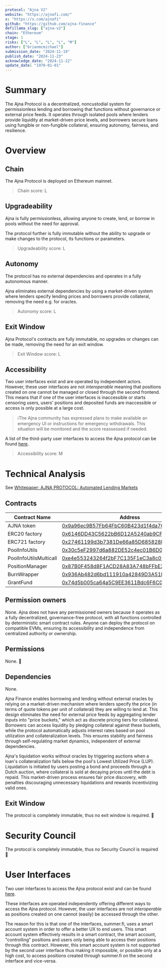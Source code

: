 ```yaml
---
protocol: "Ajna V2"
website: "https://ajnafi.com/"
x: "https://x.com/ajnafi"
github: "https://github.com/ajna-finance"
defillama_slug: ["ajna-v2"]
chain: "Ethereum"
stage: 1
risks: ["L", "L", "L", "L", "M"]
author: ["brianmcmichael"]
submission_date: "2024-11-19"
publish_date: "2024-11-23"
acknowledge_date: "2024-11-22"
update_date: "1970-01-01"
---
```


# Summary

The Ajna Protocol is a decentralized, noncustodial system for permissionless lending and borrowing that functions without governance or external price feeds. It operates through isolated pools where lenders provide liquidity at market-driven price levels, and borrowers secure loans using fungible or non-fungible collateral, ensuring autonomy, fairness, and resilience.

# Overview

## Chain

The Ajna Protocol is deployed on Ethereum mainnet.

> Chain score: L

## Upgradeability

Ajna is fully permissionless, allowing anyone to create, lend, or borrow in pools without the need for approval.

The protocol further is fully immutable without the ability to upgrade or make changes to the protocol, its functions or parameters.

> Upgradeability score: L

## Autonomy

The protocol has no external dependencies and operates in a fully autonomous manner.

Ajna eliminates external dependencies by using a market-driven system where lenders specify lending prices and borrowers provide collateral, removing the need e.g. for oracles.

> Autonomy score: L

## Exit Window

Ajna Protocol's contracts are fully immutable, no upgrades or changes can be made, removing the need for an exit window.

> Exit Window score: L

## Accessibility

Two user interfaces exist and are operated by independent actors. However, these user interfaces are not _interoperable_ meaning that positions created on one cannot be managed or closed through the second frontend. This means that if one of the user interfaces is inaccessible or starts censoring users, users' positions and deposited funds are inaccessible or access is only possible at a large cost.

> ℹ️The Ajna community has expressed plans to make available an emergency UI or instructions for emergency withdrawals. This situation will be monitored and the score reassessed if needed.

A list of the third-party user interfaces to access the Ajna protocol can be found [here](https://www.ajna.finance/).

> Accessibility score: M

# Technical Analysis

See [Whitepaper: AJNA PROTOCOL: Automated Lending Markets](https://www.ajna.finance/pdf/Ajna_Protocol_Whitepaper_01-11-2024.pdf)

## Contracts

| Contract Name          | Address                                                                                                               |
| ---------------------- | --------------------------------------------------------------------------------------------------------------------- |
| AJNA token             | [0x9a96ec9B57Fb64FbC60B423d1f4da7691Bd35079](https://etherscan.io/address/0x9a96ec9B57Fb64FbC60B423d1f4da7691Bd35079) |
| ERC20 factory          | [0x6146DD43C5622bB6D12A5240ab9CF4de14eDC625](https://etherscan.io/address/0x6146DD43C5622bB6D12A5240ab9CF4de14eDC625) |
| ERC721 factory         | [0x27461199d3b7381De66a85D685828E967E35AF4c](https://etherscan.io/address/0x27461199d3b7381De66a85D685828E967E35AF4c) |
| PoolInfoUtils          | [0x30c5eF2997d6a882DE52c4ec01B6D0a5e5B4fAAE](https://etherscan.io/address/0x30c5eF2997d6a882DE52c4ec01B6D0a5e5B4fAAE) |
| PoolInfoUtilsMulticall | [0xe4e553243264f2bF7C135F1eC3a8c09078731227](https://etherscan.io/address/0xe4e553243264f2bF7C135F1eC3a8c09078731227) |
| PositionManager        | [0x87B0F458d8F1ACD28A83A748bFFbE24bD6B701B1](https://etherscan.io/address/0x87B0F458d8F1ACD28A83A748bFFbE24bD6B701B1) |
| BurnWrapper            | [0x936Ab482d6bd111910a42849D3A51Ff80BB0A711](https://etherscan.io/address/0x936Ab482d6bd111910a42849D3A51Ff80BB0A711) |
| GrantFund              | [0x74d5b005ca64a5C9EE3611Bdc6F6C02D93C84b2f](https://etherscan.io/address/0x74d5b005ca64a5C9EE3611Bdc6F6C02D93C84b2f) |

## Permission owners

None. Ajna does not have any permissioned owners because it operates as a fully decentralized, governance-free protocol, with all functions controlled by deterministic smart contract rules. Anyone can deploy the protocol on compatible EVMs, ensuring its accessibility and independence from centralized authority or ownership.

## Permissions

None. 🎉

## Dependencies

None.

Ajna Finance enables borrowing and lending without external oracles by relying on a market-driven mechanism where lenders specify the price (in terms of quote tokens per unit of collateral) they are willing to lend at. This design eliminates the need for external price feeds by aggregating lender inputs into "price buckets," which act as discrete pricing tiers for collateral. Borrowers can access liquidity by pledging collateral against these buckets, while the protocol automatically adjusts interest rates based on pool utilization and collateralization levels. This ensures stability and fairness through self-regulating market dynamics, independent of external dependencies​.

Ajna's liquidation works without oracles by triggering auctions when a loan's collateralization falls below the pool's Lowest Utilized Price (LUP). Liquidation is initiated by users posting a bond and proceeds through a Dutch auction, where collateral is sold at decaying prices until the debt is repaid. This market-driven process ensures fair price discovery, with penalties discouraging unnecessary liquidations and rewards incentivizing valid ones.

## Exit Window

The protocol is completely immutable, thus no exit window is required. 🎉

# Security Council

The protocol is completely immutable, thus no Security Council is required 🎉

# User Interfaces

Two user interfaces to access the Ajna protocol exist and can be found [here](https://www.ajna.finance/).

These interfaces are operated independently offering different ways to access the Ajna protocol. However, the user interfaces are not _interoperable_ as positions created on one cannot (easily) be accessed through the other.

The reason for this is that one of the interfaces, summer.fi, uses a smart account system in order to offer a better UX to end users. This smart account system effectively results in a smart contract, the smart account, "controlling" positions and users only being able to access their positions through this contract. However, this smart account system is not supported by the second user interface thus making it impossible, or possible only at a high cost, to access positions created through summer.fi on the second interface and vice-versa.
